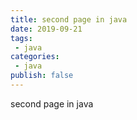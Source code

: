 ```yaml
---
title: second page in java
date: 2019-09-21
tags:
 - java
categories:
 - java
publish: false
---
```


second page in java

